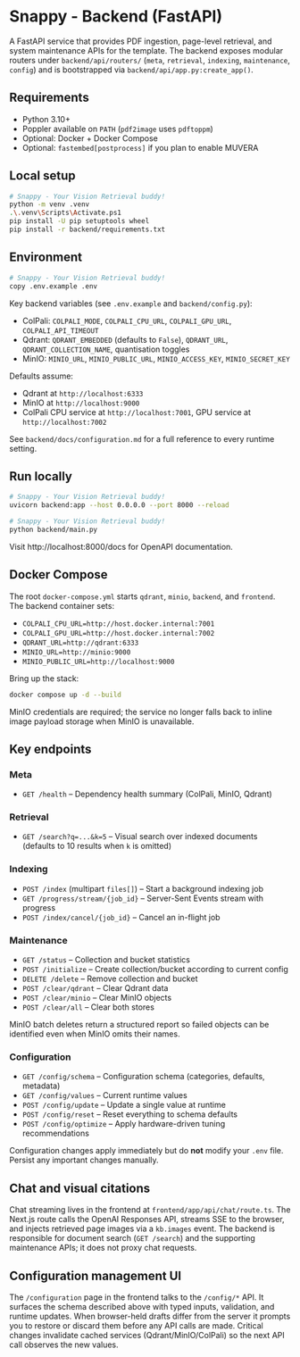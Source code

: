 # Snappy - Backend (FastAPI)

A FastAPI service that provides PDF ingestion, page-level retrieval, and system
maintenance APIs for the template. The backend exposes modular routers under
`backend/api/routers/` (`meta`, `retrieval`, `indexing`, `maintenance`,
`config`) and is bootstrapped via `backend/api/app.py:create_app()`.

## Requirements

- Python 3.10+
- Poppler available on `PATH` (`pdf2image` uses `pdftoppm`)
- Optional: Docker + Docker Compose
- Optional: `fastembed[postprocess]` if you plan to enable MUVERA

## Local setup

```bash
# Snappy - Your Vision Retrieval buddy!
python -m venv .venv
.\.venv\Scripts\Activate.ps1
pip install -U pip setuptools wheel
pip install -r backend/requirements.txt
```

## Environment

```bash
# Snappy - Your Vision Retrieval buddy!
copy .env.example .env
```

Key backend variables (see `.env.example` and `backend/config.py`):

- ColPali: `COLPALI_MODE`, `COLPALI_CPU_URL`, `COLPALI_GPU_URL`,
  `COLPALI_API_TIMEOUT`
- Qdrant: `QDRANT_EMBEDDED` (defaults to `False`), `QDRANT_URL`, `QDRANT_COLLECTION_NAME`,
  quantisation toggles
- MinIO: `MINIO_URL`, `MINIO_PUBLIC_URL`,
  `MINIO_ACCESS_KEY`, `MINIO_SECRET_KEY`

Defaults assume:

- Qdrant at `http://localhost:6333`
- MinIO at `http://localhost:9000`
- ColPali CPU service at `http://localhost:7001`, GPU service at
  `http://localhost:7002`

See `backend/docs/configuration.md` for a full reference to every runtime
setting.

## Run locally

```bash
# Snappy - Your Vision Retrieval buddy!
uvicorn backend:app --host 0.0.0.0 --port 8000 --reload

# Snappy - Your Vision Retrieval buddy!
python backend/main.py
```

Visit http://localhost:8000/docs for OpenAPI documentation.

## Docker Compose

The root `docker-compose.yml` starts `qdrant`, `minio`, `backend`, and
`frontend`. The backend container sets:

- `COLPALI_CPU_URL=http://host.docker.internal:7001`
- `COLPALI_GPU_URL=http://host.docker.internal:7002`
- `QDRANT_URL=http://qdrant:6333`
- `MINIO_URL=http://minio:9000`
- `MINIO_PUBLIC_URL=http://localhost:9000`

Bring up the stack:

```bash
docker compose up -d --build
```

MinIO credentials are required; the service no longer falls back to inline
image payload storage when MinIO is unavailable.

## Key endpoints

### Meta

- `GET /health` – Dependency health summary (ColPali, MinIO, Qdrant)

### Retrieval

- `GET /search?q=...&k=5` – Visual search over indexed documents  
  (defaults to 10 results when `k` is omitted)

### Indexing

- `POST /index` (multipart `files[]`) – Start a background indexing job
- `GET /progress/stream/{job_id}` – Server-Sent Events stream with progress
- `POST /index/cancel/{job_id}` – Cancel an in-flight job

### Maintenance

- `GET /status` – Collection and bucket statistics
- `POST /initialize` – Create collection/bucket according to current config
- `DELETE /delete` – Remove collection and bucket
- `POST /clear/qdrant` – Clear Qdrant data
- `POST /clear/minio` – Clear MinIO objects
- `POST /clear/all` – Clear both stores

MinIO batch deletes return a structured report so failed objects can be
identified even when MinIO omits their names.

### Configuration

- `GET /config/schema` – Configuration schema (categories, defaults, metadata)
- `GET /config/values` – Current runtime values
- `POST /config/update` – Update a single value at runtime
- `POST /config/reset` – Reset everything to schema defaults
- `POST /config/optimize` – Apply hardware-driven tuning recommendations

Configuration changes apply immediately but do **not** modify your `.env` file.
Persist any important changes manually.

## Chat and visual citations

Chat streaming lives in the frontend at `frontend/app/api/chat/route.ts`. The
Next.js route calls the OpenAI Responses API, streams SSE to the browser, and
injects retrieved page images via a `kb.images` event. The backend is
responsible for document search (`GET /search`) and the supporting maintenance
APIs; it does not proxy chat requests.

## Configuration management UI

The `/configuration` page in the frontend talks to the `/config/*` API. It
surfaces the schema described above with typed inputs, validation, and runtime
updates. When browser-held drafts differ from the server it prompts you to
restore or discard them before any API calls are made. Critical changes
invalidate cached services (Qdrant/MinIO/ColPali) so the next API call observes
the new values.
